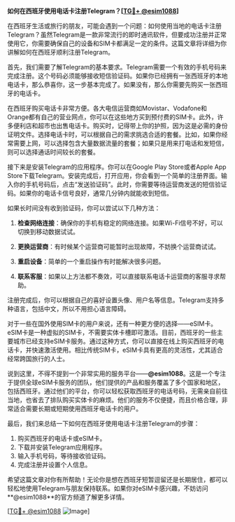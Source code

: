 **如何在西班牙使用电话卡注册Telegram？[[TG💪+ @esim1088](https://t.me/s/esim1088)]**

在西班牙生活或旅行的朋友，可能会遇到一个问题：如何使用当地的电话卡注册Telegram？虽然Telegram是一款非常流行的即时通讯软件，但要成功注册并正常使用它，你需要确保自己的设备和SIM卡都满足一定的条件。这篇文章将详细为你讲解如何在西班牙顺利注册Telegram。

首先，我们需要了解Telegram的基本要求。Telegram需要一个有效的手机号码来完成注册。这个号码必须能够接收短信验证码。如果你已经拥有一张西班牙的本地电话卡，那么恭喜你，这一步基本完成了。如果没有，那么你需要先购买一张西班牙的电话卡。

在西班牙购买电话卡非常方便。各大电信运营商如Movistar、Vodafone和Orange都有自己的营业网点，你可以在这些地方买到预付费的SIM卡。此外，许多便利店和超市也出售电话卡。购买时，记得带上你的护照，因为这是必需的身份证明文件。选择电话卡时，可以根据自己的需求挑选合适的套餐。比如，如果你经常需要上网，可以选择包含大量数据流量的套餐；如果只是用来打电话和发短信，则可以选择通话时间较长的套餐。

接下来是安装Telegram的应用程序。你可以在Google Play Store或者Apple App Store下载Telegram。安装完成后，打开应用，你会看到一个简单的注册界面。输入你的手机号码后，点击“发送验证码”。此时，你需要等待运营商发送的短信验证码。如果你的电话卡信号良好，通常几分钟内就能收到短信。

如果长时间没有收到验证码，你可以尝试以下几种方法：

1. **检查网络连接**：确保你的手机有稳定的网络连接。如果Wi-Fi信号不好，可以切换到移动数据试试。
   
2. **更换运营商**：有时候某个运营商可能暂时出现故障，不妨换个运营商试试。
   
3. **重启设备**：简单的一个重启操作有时能解决很多问题。
   
4. **联系客服**：如果以上方法都不奏效，可以直接联系电话卡运营商的客服寻求帮助。

注册完成后，你可以根据自己的喜好设置头像、用户名等信息。Telegram支持多种语言，包括中文，所以不用担心语言障碍。

对于一些在国外使用SIM卡的用户来说，还有一种更方便的选择——eSIM卡。eSIM卡是一种虚拟的SIM卡，不需要实体卡槽即可激活。目前，西班牙的一些主要城市已经支持eSIM卡服务。通过这种方式，你可以直接在线上购买西班牙的电话卡，并快速激活使用。相比传统SIM卡，eSIM卡具有更高的灵活性，尤其适合经常跨国旅行的人士。

说到这里，不得不提到一个非常实用的服务平台——**@esim1088**。这是一个专注于提供全球eSIM卡服务的团队，他们提供的产品和服务覆盖了多个国家和地区，包括西班牙。通过他们的平台，你可以轻松获取西班牙的电话号码，无需亲自前往当地，也省去了排队购买实体卡的麻烦。他们的服务不仅便捷，而且价格合理，非常适合需要长期或短期使用西班牙电话卡的用户。

最后，我们来总结一下如何在西班牙使用电话卡注册Telegram的步骤：
1. 购买西班牙的电话卡或eSIM卡。
2. 下载并安装Telegram应用程序。
3. 输入手机号码，等待接收验证码。
4. 完成注册并设置个人信息。

希望这篇文章对你有所帮助！无论你是想在西班牙短暂逗留还是长期居住，都可以轻松地使用Telegram与朋友保持联系。如果你对eSIM卡感兴趣，不妨访问**@esim1088**的官方频道了解更多详情。

[[TG💪+ @esim1088](https://t.me/s/esim1088) ![Image](https://i.postimg.cc/4NQfJmqS/Snipaste-2025-05-13-00-14-12.png)]